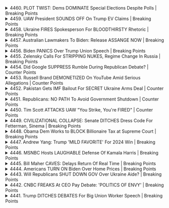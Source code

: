 <details>
<summary>4460. PLOT TWIST: Dems DOMINATE Special Elections Despite Polls | Breaking Points</summary><br>

<a href="https://www.youtube.com/watch?v=23sD2t0ELwQ" target="_blank">
    <img src="https://img.youtube.com/vi/23sD2t0ELwQ/maxresdefault.jpg" 
        alt="[Youtube]" width="200">
</a>

# PLOT TWIST: Dems DOMINATE Special Elections Despite Polls | Breaking Points


</details>

<details>
<summary>4459. UAW President SOUNDS OFF On Trump EV Claims | Breaking Points</summary><br>

<a href="https://www.youtube.com/watch?v=uzhy0glNFHQ" target="_blank">
    <img src="https://img.youtube.com/vi/uzhy0glNFHQ/maxresdefault.jpg" 
        alt="[Youtube]" width="200">
</a>

# UAW President SOUNDS OFF On Trump EV Claims | Breaking Points


</details>

<details>
<summary>4458. Ukraine FIRES Spokesperson For BLOODTHIRSTY Rhetoric | Breaking Points</summary><br>

<a href="https://www.youtube.com/watch?v=91XH584u4TY" target="_blank">
    <img src="https://img.youtube.com/vi/91XH584u4TY/maxresdefault.jpg" 
        alt="[Youtube]" width="200">
</a>

# Ukraine FIRES Spokesperson For BLOODTHIRSTY Rhetoric | Breaking Points


</details>

<details>
<summary>4457. Australian Lawmakers To Biden: Release ASSANGE NOW | Breaking Points</summary><br>

<a href="https://www.youtube.com/watch?v=QnHw_BfA1sg" target="_blank">
    <img src="https://img.youtube.com/vi/QnHw_BfA1sg/maxresdefault.jpg" 
        alt="[Youtube]" width="200">
</a>

# Australian Lawmakers To Biden: Release ASSANGE NOW | Breaking Points


</details>

<details>
<summary>4456. Biden PANICS Over Trump Union Speech | Breaking Points</summary><br>

<a href="https://www.youtube.com/watch?v=TW9D1GtUuOM" target="_blank">
    <img src="https://img.youtube.com/vi/TW9D1GtUuOM/maxresdefault.jpg" 
        alt="[Youtube]" width="200">
</a>

# Biden PANICS Over Trump Union Speech | Breaking Points


</details>

<details>
<summary>4455. Zelensky Calls For STRIPPING NUKES, Regime Change In Russia | Breaking Points</summary><br>

<a href="https://www.youtube.com/watch?v=SXXd8xRBfhM" target="_blank">
    <img src="https://img.youtube.com/vi/SXXd8xRBfhM/maxresdefault.jpg" 
        alt="[Youtube]" width="200">
</a>

# Zelensky Calls For STRIPPING NUKES, Regime Change In Russia | Breaking Points


</details>

<details>
<summary>4454. Did Google SUPPRESS Rumble During Republican Debate? | Counter Points</summary><br>

<a href="https://www.youtube.com/watch?v=htOlCXTmTh0" target="_blank">
    <img src="https://img.youtube.com/vi/htOlCXTmTh0/maxresdefault.jpg" 
        alt="[Youtube]" width="200">
</a>

# Did Google SUPPRESS Rumble During Republican Debate? | Counter Points


</details>

<details>
<summary>4453. Russell Brand DEMONETIZED On YouTube Amid Serious Allegations | Counter Points</summary><br>

<a href="https://www.youtube.com/watch?v=MruA3Tr6WY4" target="_blank">
    <img src="https://img.youtube.com/vi/MruA3Tr6WY4/maxresdefault.jpg" 
        alt="[Youtube]" width="200">
</a>

# Russell Brand DEMONETIZED On YouTube Amid Serious Allegations | Counter Points


</details>

<details>
<summary>4452. Pakistan Gets IMF Bailout For SECRET Ukraine Arms Deal | Counter Points</summary><br>

<a href="https://www.youtube.com/watch?v=GBn6sUb_kJM" target="_blank">
    <img src="https://img.youtube.com/vi/GBn6sUb_kJM/maxresdefault.jpg" 
        alt="[Youtube]" width="200">
</a>

# Pakistan Gets IMF Bailout For SECRET Ukraine Arms Deal | Counter Points


</details>

<details>
<summary>4451. Republicans: NO PATH To Avoid Government Shutdown | Counter Points</summary><br>

<a href="https://www.youtube.com/watch?v=YYUnyGYbEEg" target="_blank">
    <img src="https://img.youtube.com/vi/YYUnyGYbEEg/maxresdefault.jpg" 
        alt="[Youtube]" width="200">
</a>

# Republicans: NO PATH To Avoid Government Shutdown | Counter Points


</details>

<details>
<summary>4450. Tim Scott ATTACKS UAW "You Strike, You're FIRED" | Counter Points</summary><br>

<a href="https://www.youtube.com/watch?v=jYZzHtTNKT0" target="_blank">
    <img src="https://img.youtube.com/vi/jYZzHtTNKT0/maxresdefault.jpg" 
        alt="[Youtube]" width="200">
</a>

# Tim Scott ATTACKS UAW "You Strike, You're FIRED" | Counter Points


</details>

<details>
<summary>4449. CIVILIZATIONAL COLLAPSE: Senate DITCHES Dress Code For Fetterman, Sinema | Breaking Points</summary><br>

<a href="https://www.youtube.com/watch?v=UkNdAc-mp9k" target="_blank">
    <img src="https://img.youtube.com/vi/UkNdAc-mp9k/maxresdefault.jpg" 
        alt="[Youtube]" width="200">
</a>

# CIVILIZATIONAL COLLAPSE: Senate DITCHES Dress Code For Fetterman, Sinema | Breaking Points


</details>

<details>
<summary>4448. Obama Dem Works to BLOCK Billionaire Tax at Supreme Court | Breaking Points</summary><br>

<a href="https://www.youtube.com/watch?v=YmzPGu_A2-Y" target="_blank">
    <img src="https://img.youtube.com/vi/YmzPGu_A2-Y/maxresdefault.jpg" 
        alt="[Youtube]" width="200">
</a>

# Obama Dem Works to BLOCK Billionaire Tax at Supreme Court | Breaking Points


</details>

<details>
<summary>4447. Andrew Yang: Trump 'MILD FAVORITE' For 2024 Win | Breaking Points</summary><br>

<a href="https://www.youtube.com/watch?v=D8OFUhquLOg" target="_blank">
    <img src="https://img.youtube.com/vi/D8OFUhquLOg/maxresdefault.jpg" 
        alt="[Youtube]" width="200">
</a>

# Andrew Yang: Trump 'MILD FAVORITE' For 2024 Win | Breaking Points


</details>

<details>
<summary>4446. MSNBC Hosts LAUGHABLE Defense Of Kamala Harris | Breaking Points</summary><br>

<a href="https://www.youtube.com/watch?v=lhlKbg4K_Q0" target="_blank">
    <img src="https://img.youtube.com/vi/lhlKbg4K_Q0/maxresdefault.jpg" 
        alt="[Youtube]" width="200">
</a>

# MSNBC Hosts LAUGHABLE Defense Of Kamala Harris | Breaking Points


</details>

<details>
<summary>4445. Bill Maher CAVES: Delays Return Of Real Time | Breaking Points</summary><br>

<a href="https://www.youtube.com/watch?v=AN0FEvkxzVQ" target="_blank">
    <img src="https://img.youtube.com/vi/AN0FEvkxzVQ/maxresdefault.jpg" 
        alt="[Youtube]" width="200">
</a>

# Bill Maher CAVES: Delays Return Of Real Time | Breaking Points


</details>

<details>
<summary>4444. Americans TURN ON Biden Over Home Prices | Breaking Points</summary><br>

<a href="https://www.youtube.com/watch?v=CHkoCIRPiOQ" target="_blank">
    <img src="https://img.youtube.com/vi/CHkoCIRPiOQ/maxresdefault.jpg" 
        alt="[Youtube]" width="200">
</a>

# Americans TURN ON Biden Over Home Prices | Breaking Points


</details>

<details>
<summary>4443. Will Republicans SHUT DOWN GOV Over Ukraine Aide? | Breaking Points</summary><br>

<a href="https://www.youtube.com/watch?v=32OixHw9DFg" target="_blank">
    <img src="https://img.youtube.com/vi/32OixHw9DFg/maxresdefault.jpg" 
        alt="[Youtube]" width="200">
</a>

# Will Republicans SHUT DOWN GOV Over Ukraine Aide? | Breaking Points


</details>

<details>
<summary>4442. CNBC FREAKS At CEO Pay Debate: 'POLITICS OF ENVY' | Breaking Points</summary><br>

<a href="https://www.youtube.com/watch?v=FH2tRnWedRs" target="_blank">
    <img src="https://img.youtube.com/vi/FH2tRnWedRs/maxresdefault.jpg" 
        alt="[Youtube]" width="200">
</a>

# CNBC FREAKS At CEO Pay Debate: 'POLITICS OF ENVY' | Breaking Points


</details>

<details>
<summary>4441. Trump DITCHES DEBATES For Big Union Worker Speech | Breaking Points</summary><br>

<a href="https://www.youtube.com/watch?v=u23mOXTCjNE" target="_blank">
    <img src="https://img.youtube.com/vi/u23mOXTCjNE/maxresdefault.jpg" 
        alt="[Youtube]" width="200">
</a>

# Trump DITCHES DEBATES For Big Union Worker Speech | Breaking Points


</details>

